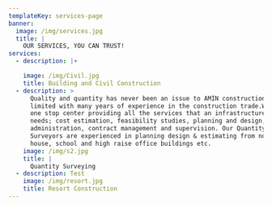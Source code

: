 ```yaml
---
templateKey: services-page
banner:
  image: /img/services.jpg
  title: |
    OUR SERVICES, YOU CAN TRUST!
services:
  - description: |+

    image: /img/Civil.jpg
    title: Building and Civil Construction
  - description: >
      Quality and quantity has never been an issue to AMIN construction private
      limited with many years of experience in the construction trade.We are a
      one stop center providing all the services that an infrastructure owner
      needs; cost estimation, feasibility studies, planning and design, tender
      administration, contract management and supervision. Our Quantity
      Surveyors are experienced in planning design & estimating from normal
      house, school and high raise office buildings etc.
    image: /img/s2.jpg
    title: |
      Quantity Surveying
  - description: Test
    image: /img/resort.jpg
    title: Resort Construction
---
```


